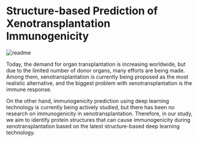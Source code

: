 # Structure-based Prediction of Xenotransplantation Immunogenicity
![readme](https://github.com/daylight-00/IMG/assets/81155627/93f1ce96-5266-44da-80eb-464b02bb71e6)

Today, the demand for organ transplantation is increasing worldwide, but due to the limited number of donor organs, many efforts are being made.
Among them, xenotransplantation is currently being proposed as the most realistic alternative, and the biggest problem with xenotransplantation is the immune response.

On the other hand, immunogenicity prediction using deep learning technology is currently being actively studied, but there has been no research on immunogenicity in xenotransplantation.
Therefore, in our study, we aim to identify protein structures that can cause immunogenicity during xenotransplantation based on the latest structure-based deep learning technology.

